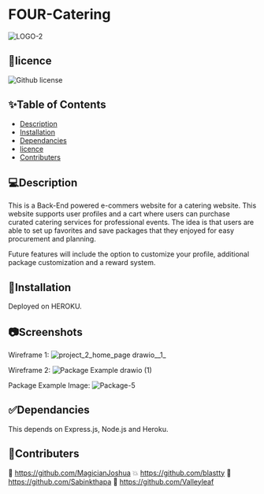 # FOUR-Catering

![LOGO-2](https://github.com/Valleyleaf/Catering-Application/assets/137734906/46e13af9-7e44-43ae-8d26-33685fac3d0a)

## 📝licence
![Github license](https://img.shields.io/badge/license-MIT,-green.svg)

## ✨Table of Contents
* [Description](#Description)
* [Installation](#Installation)
* [Dependancies](#Dependancies)
* [licence](#licence)
* [Contributers](#Contributers)

## 💻Description
This is a Back-End powered e-commers website for a catering website. This website supports user profiles and a cart where users can purchase curated catering services for professional events.
The idea is that users are able to set up favorites and save packages that they enjoyed for easy procurement and planning.

Future features will include the option to customize your profile, additional package customization and a reward system.

## 🚨Installation
Deployed on HEROKU.

## 📷Screenshots
Wireframe 1:
![project_2_home_page drawio__1_](https://github.com/Valleyleaf/Catering-Application/assets/137734906/fcbbe89c-30f6-4c8f-bbc1-5806f26f6a59)

Wireframe 2:
![Package Example drawio (1)](https://github.com/Valleyleaf/Catering-Application/assets/137734906/e94d374f-9b25-490e-a64a-a14356ac4528)

Package Example Image:
![Package-5](https://github.com/Valleyleaf/Catering-Application/assets/137734906/9014b429-333e-4999-a684-2f3bedb42b76)


## ✅Dependancies
This depends on Express.js, Node.js and Heroku.

## 🙌Contributers
🎩 https://github.com/MagicianJoshua
💥 https://github.com/blastty
🍪 https://github.com/Sabinkthapa
🍃 https://github.com/Valleyleaf



